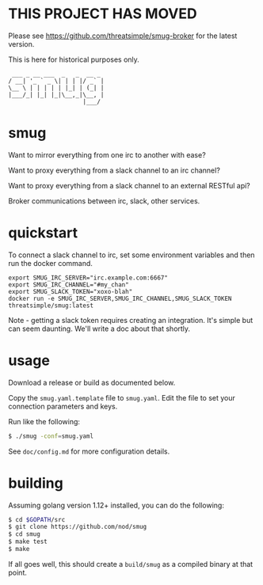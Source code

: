 

# THIS PROJECT HAS MOVED


Please see https://github.com/threatsimple/smug-broker for the latest version.

This is here for historical purposes only.




```
 ___ _ __ ___  _   _  __ _ 
/ __| '_ ` _ \| | | |/ _` |
\__ \ | | | | | |_| | (_| |
|___/_| |_| |_|\__,_|\__, |
                     |___/ 
```

# smug

Want to mirror everything from one irc to another with ease?

Want to proxy everything from a slack channel to an irc channel?

Want to proxy everything from a slack channel to an external RESTful api?

Broker communications between irc, slack, other services.

# quickstart

To connect a slack channel to irc, set some environment variables and then run
the docker command.

```
export SMUG_IRC_SERVER="irc.example.com:6667"
export SMUG_IRC_CHANNEL="#my_chan"
export SMUG_SLACK_TOKEN="xoxo-blah"
docker run -e SMUG_IRC_SERVER,SMUG_IRC_CHANNEL,SMUG_SLACK_TOKEN threatsimple/smug:latest
```

Note - getting a slack token requires creating an integration.  It's simple but
can seem daunting.  We'll write a doc about that shortly.

# usage

Download a release or build as documented below.

Copy the `smug.yaml.template` file to `smug.yaml`.  Edit the file to set your
connection parameters and keys.

Run like the following:

```bash
$ ./smug -conf=smug.yaml
```

See `doc/config.md` for more configuration details.

# building

Assuming golang version 1.12+ installed, you can do the following:

```bash
$ cd $GOPATH/src
$ git clone https://github.com/nod/smug
$ cd smug
$ make test
$ make
```

If all goes well, this should create a `build/smug` as a compiled binary at that
point.


